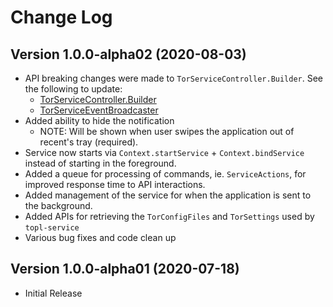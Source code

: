 # Change Log

## Version 1.0.0-alpha02 (2020-08-03)
 - API breaking changes were made to `TorServiceController.Builder`. See the following to update:
     - [TorServiceController.Builder](./topl-service/io.matthewnelson.topl_service/-tor-service-controller/-builder/index.md)
     - [TorServiceEventBroadcaster](./topl-service/io.matthewnelson.topl_service.service.components.onionproxy.model/-tor-service-event-broadcaster/index.md)
 - Added ability to hide the notification
     - NOTE: Will be shown when user swipes the application out of recent's tray (required).
 - Service now starts via `Context.startService` + `Context.bindService` instead of starting
 in the foreground.
 - Added a queue for processing of commands, ie. `ServiceActions`, for improved response time to 
 API interactions.
 - Added management of the service for when the application is sent to the background.
 - Added APIs for retrieving the `TorConfigFiles` and `TorSettings` used by `topl-service`
 - Various bug fixes and code clean up

## Version 1.0.0-alpha01 (2020-07-18)
 - Initial Release